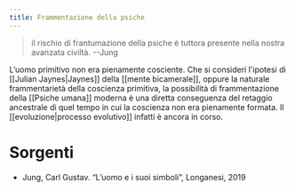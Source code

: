 ```yaml
---
title: Frammentazione della psiche
---
```


> il rischio di frantumazione della psiche è tuttora presente nella nostra avanzata civiltà. --Jung

L’uomo primitivo non era pienamente cosciente. Che si consideri l'ipotesi di [[Julian Jaynes|Jaynes]] della [[mente bicamerale]], oppure la naturale frammentarietà della coscienza primitiva, la possibilità di frammentazione della [[Psiche umana]] moderna è una diretta conseguenza del retaggio ancestrale di quel tempo in cui la coscienza non era pienamente formata. Il [[evoluzione|processo evolutivo]] infatti è ancora in corso.

# Sorgenti

- Jung, Carl Gustav. “L’uomo e i suoi simboli”, Longanesi, 2019